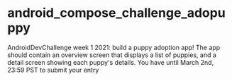 # android_compose_challenge_adopuppy
AndroidDevChallenge week 1 2021: build a puppy adoption app! The app should contain an overview screen that displays a list of puppies, and a detail screen showing each puppy's details. You have until March 2nd, 23:59 PST to submit your entry

